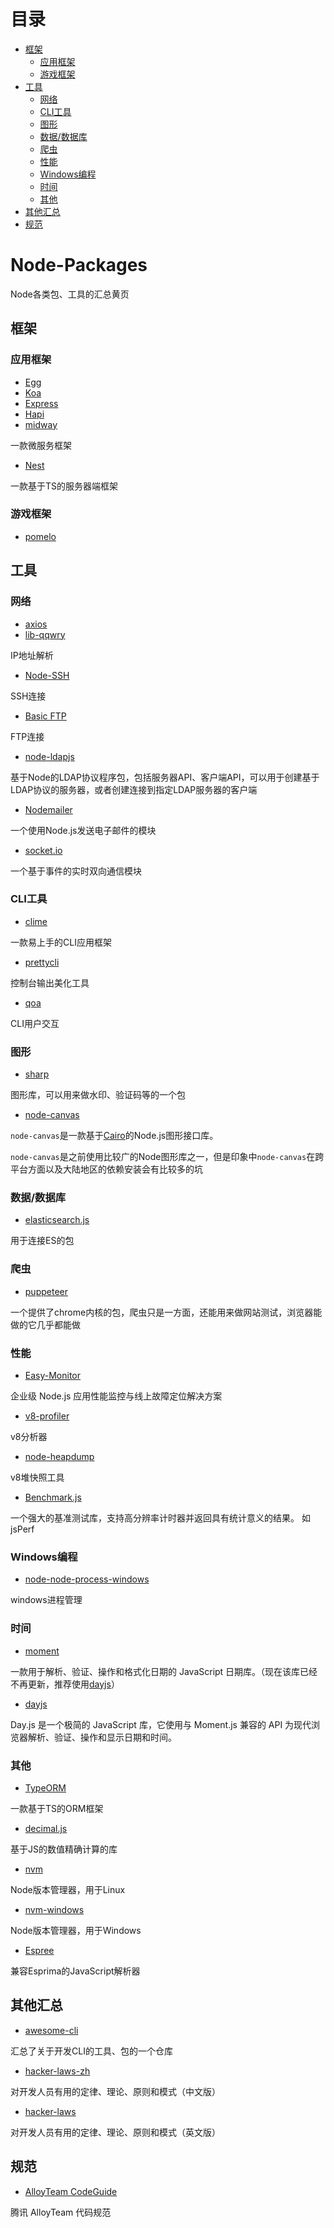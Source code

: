 # 目录

- [框架](#%E6%A1%86%E6%9E%B6)
  - [应用框架](#%E5%BA%94%E7%94%A8%E6%A1%86%E6%9E%B6)
  - [游戏框架](#%E6%B8%B8%E6%88%8F%E6%A1%86%E6%9E%B6)
- [工具](#%E5%B7%A5%E5%85%B7)
  - [网络](#%E7%BD%91%E7%BB%9C)
  - [CLI工具](#cli%E5%B7%A5%E5%85%B7)
  - [图形](#%E5%9B%BE%E5%BD%A2)
  - [数据/数据库](#%E6%95%B0%E6%8D%AE%E6%95%B0%E6%8D%AE%E5%BA%93)
  - [爬虫](#%E7%88%AC%E8%99%AB)
  - [性能](#%E6%80%A7%E8%83%BD)
  - [Windows编程](#windows%E7%BC%96%E7%A8%8B)
  - [时间](#%E6%97%B6%E9%97%B4)
  - [其他](#%E5%85%B6%E4%BB%96)
- [其他汇总](#%E5%85%B6%E4%BB%96%E6%B1%87%E6%80%BB)
- [规范](#%E8%A7%84%E8%8C%83)

# Node-Packages
Node各类包、工具的汇总黄页

## 框架

### 应用框架

- [Egg](https://github.com/eggjs/egg)
- [Koa](https://github.com/koajs/koa)
- [Express](https://github.com/expressjs/express)
- [Hapi](https://github.com/hapijs/hapi)
- [midway](https://github.com/midwayjs/midway)

一款微服务框架

- [Nest](https://github.com/nestjs/nest)

一款基于TS的服务器端框架

### 游戏框架

- [pomelo](https://github.com/NetEase/pomelo)

## 工具

### 网络

- [axios](https://github.com/axios/axios)
- [lib-qqwry](https://github.com/cnwhy/lib-qqwry)
  
IP地址解析

- [Node-SSH](https://github.com/steelbrain/node-ssh)

SSH连接

- [Basic FTP](https://github.com/patrickjuchli/basic-ftp)

FTP连接

- [node-ldapjs](https://github.com/ldapjs/node-ldapjs)

基于Node的LDAP协议程序包，包括服务器API、客户端API，可以用于创建基于LDAP协议的服务器，或者创建连接到指定LDAP服务器的客户端

- [Nodemailer](https://github.com/nodemailer/nodemailer)

一个使用Node.js发送电子邮件的模块

- [socket.io](https://github.com/socketio/socket.io)

一个基于事件的实时双向通信模块



### CLI工具

- [clime](https://github.com/vilic/clime)
  
一款易上手的CLI应用框架

- [prettycli](https://github.com/siddharthkp/prettycli)

控制台输出美化工具

- [qoa](https://github.com/klaussinani/qoa)

CLI用户交互

### 图形

- [sharp](https://github.com/lovell/sharp)

图形库，可以用来做水印、验证码等的一个包

- [node-canvas](https://github.com/Automattic/node-canvas)

`node-canvas`是一款基于[Cairo](https://www.cairographics.org/)的Node.js图形接口库。

`node-canvas`是之前使用比较广的Node图形库之一，但是印象中`node-canvas`在跨平台方面以及大陆地区的依赖安装会有比较多的坑

### 数据/数据库

- [elasticsearch.js](https://github.com/elastic/elasticsearch-js-legacy)

用于连接ES的包

### 爬虫

- [puppeteer](https://github.com/puppeteer/puppeteer)

一个提供了chrome内核的包，爬虫只是一方面，还能用来做网站测试，浏览器能做的它几乎都能做

### 性能

- [Easy-Monitor](https://github.com/hyj1991/easy-monitor)

企业级 Node.js 应用性能监控与线上故障定位解决方案

- [v8-profiler](https://github.com/node-inspector/v8-profiler)

v8分析器

- [node-heapdump](https://github.com/bnoordhuis/node-heapdump)

v8堆快照工具

- [Benchmark.js](https://github.com/bestiejs/benchmark.js)

一个强大的基准测试库，支持高分辨率计时器并返回具有统计意义的结果。 如jsPerf

### Windows编程

- [node-node-process-windows](https://github.com/bryphe/node-process-windows)

windows进程管理


### 时间

- [moment](https://github.com/moment/moment)

一款用于解析、验证、操作和格式化日期的 JavaScript 日期库。（现在该库已经不再更新，推荐使用[dayjs](https://github.com/iamkun/dayjs)）

- [dayjs](https://github.com/iamkun/dayjs)

Day.js 是一个极简的 JavaScript 库，它使用与 Moment.js 兼容的 API 为现代浏览器解析、验证、操作和显示日期和时间。
### 其他

- [TypeORM](https://github.com/typeorm/typeorm)

一款基于TS的ORM框架

- [decimal.js](https://github.com/MikeMcl/decimal.js)

基于JS的数值精确计算的库

- [nvm](https://github.com/nvm-sh/nvm)

Node版本管理器，用于Linux

- [nvm-windows](https://github.com/coreybutler/nvm-windows)

Node版本管理器，用于Windows

- [Espree](https://github.com/eslint/espree)

兼容Esprima的JavaScript解析器

## 其他汇总

- [awesome-cli](https://github.com/Kikobeats/awesome-cli)

汇总了关于开发CLI的工具、包的一个仓库

- [hacker-laws-zh](https://github.com/nusr/hacker-laws-zh)

对开发人员有用的定律、理论、原则和模式（中文版）

- [hacker-laws](https://github.com/dwmkerr/hacker-laws)

对开发人员有用的定律、理论、原则和模式（英文版）

## 规范

- [AlloyTeam CodeGuide](https://github.com/AlloyTeam/CodeGuide)

腾讯 AlloyTeam 代码规范


